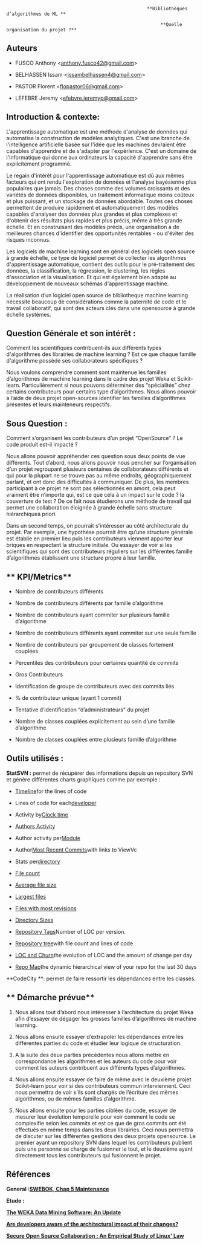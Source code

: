 ```
                                                    **Bibliothèques d’algorithmes de ML **

                                                         **Quelle organisation du projet ?**
```

## Auteurs

* FUSCO  Anthony &lt;anthony.fusco42@gmail.com&gt;

* BELHASSEN Issam &lt;issambelhassen4@gmail.com&gt;

* PASTOR Florent &lt;flopastor06@gmail.com&gt;

* LEFEBRE  Jeremy &lt;efebvre.jeremyp@gmail.com&gt;

## **Introduction & contexte:**

L'apprentissage automatique est une méthode d'analyse de données qui automatise la construction de modèles analytiques. C'est une branche de l'intelligence artificielle basée sur l'idée que les machines devraient être capables d'apprendre et de s'adapter par l'expérience. C'est un domaine de l'informatique qui donne aux ordinateurs la capacité d'apprendre sans être explicitement programmé.

Le regain d'intérêt pour l'apprentissage automatique est dû aux mêmes facteurs qui ont rendu l'exploration de données et l'analyse bayésienne plus populaires que jamais. Des choses comme des volumes croissants et des variétés de données disponibles, un traitement informatique moins coûteux et plus puissant, et un stockage de données abordable. Toutes ces choses permettent de produire rapidement et automatiquement des modèles capables d'analyser des données plus grandes et plus complexes et d'obtenir des résultats plus rapides et plus précis, même à très grande échelle. Et en construisant des modèles précis, une organisation a de meilleures chances d'identifier des opportunités rentables - ou d'éviter des risques inconnus.

Les logiciels de machine learning sont en général des logiciels open source à grande échelle, ce type de logiciel permet de collecter les algorithmes d'apprentissage automatique, contient des outils pour le pré-traitement des données, la classification, la régression, le clustering, les règles d'association et la visualisation. Et qui est également bien adapté au développement de nouveaux schémas d'apprentissage machine.

La réalisation d’un logiciel open source de bibliotheque machine learning nécessite beaucoup de considérations comme la paternité de code et le travail collaboratif, qui sont des acteurs clés dans une opensource à grande échelle systèmes.

##  **Question Générale et son intérêt :**

Comment les scientifiques contribuent-ils aux différents types d'algorithmes des librairies de machine learning ? Est ce que chaque famille d'algorithme possède ses collaborateurs spécifiques ?

Nous voulons comprendre comment sont maintenue les familles d’algorithmes de machine learning dans le cadre des projet Weka et Scikit-learn. Particulièrement si nous pouvons déterminer des “spécialités” chez certains contributeurs pour certains type d’algorithmes. Nous allons pouvoir a l’aide de deux projet open-sources identifier les familles d’algorithmes présentes et leurs mainteneurs respectifs.

## **Sous Question :**

Comment s’organisent les contributeurs d’un projet “OpenSource” ? Le code produit est-il impacté ?

Nous allons pouvoir appréhender ces question sous deux points de vue différents. Tout d’abord, nous allons pouvoir nous pencher sur l’organisation d’un projet regroupant plusieurs centaines de collaborateurs différents et qui pour la plupart ne se trouve pas au même endroits, géographiquement parlant, et ont donc des difficultés à communiquer. De plus, les membres participant à ce projet ne sont pas sélectionnés en amont, cela peut vraiment être n’importe qui, est ce que cela à un impact sur le code ? la couverture de test ? De ce fait nous étudierons une méthode de travail qui permet une collaboration éloignée à grande échelle sans structure hiérarchiqueà priori.

Dans un second temps, on pourrait s'intéresser au côté architecturale du projet. Par exemple, une hypothèse pourrait être qu’une structure générale est établie en premier lieu puis les contributeurs viennent apporter leur briques en respectant la structure initiale. Ou essayer de voir si les scientifiques qui sont des contributeurs réguliers sur les différentes famille d’algorithmes établissent une structure propre à leur famille.

## ** KPI/Metrics**



* Nombre de contributeurs différents

* Nombre de contributeurs différents par famille d’algorithme

* Nombre de contributeurs ayant commiter sur plusieurs famille d’algorithme

* Nombre de contributeurs différents ayant commiter sur une seule famille

* Nombre de contributeurs par groupement de classes fortement couplées

* Percentiles des contributeurs pour certaines quantité de commits

* Gros Contributeurs

* Identification de groupe de contributeurs avec des commits liés

* % de contributeur unique \(ayant 1 commit\)

* Tentative d’identification “d’administrateurs” du projet

* Nombre de classes couplées explicitement au sein d’une famille d’algorithme

* Nombre de classes couplées entre plusieurs famille d’algorithme

## **Outils utilisés :**

**StatSVN :** permet de récupérer des informations depuis un repository SVN et génère différentes charts graphiques comme par exemple :

* [Timeline](http://statsvn.org/statsvn/loc.html)for the lines of code

* Lines of code for each[developer](http://statsvn.org/statsvn/developers.html)

* Activity by[Clock time](http://statsvn.org/statsvn/developers.html#Activity_by_Clock_Time)

* [Authors Activity](http://statsvn.org/statsvn/developers.html#Author_Activity)

* Author activity per[Module](http://statsvn.org/statsvn/user_jkealey.html#Modules)

* Author[Most Recent Commits](http://statsvn.org/statsvn/user_jkealey.html#Most_Recent_Commits)with links to ViewVc

* Stats per[directory](http://statsvn.org/statsvn/dir_src_net_sf_statsvn_output.html)

* [File count](http://statsvn.org/statsvn/file_sizes.html#File_Count)

* [Average file size](http://statsvn.org/statsvn/file_sizes.html#Average_File_Size)

* [Largest files](http://statsvn.org/statsvn/file_sizes.html#Largest_Files)

* [Files with most revisions](http://statsvn.org/statsvn/file_sizes.html#Files_With_Most_Revisions)

* [Directory Sizes](http://statsvn.org/statsvn/dir_sizes.html#Directory_Sizes)

* [Repository Tags](http://statsvn.org/statsvn/index.html#Repository_Tags)Number of LOC per version.

* [Repository tree](http://statsvn.org/statsvn/index.html#Directories)with file count and lines of code

* [LOC and Churn](http://statsvn.org/statsvn/churn.html)the evolution of LOC and the amount of change per day

* [Repo Map](http://statsvn.org/statsvn/repomap.html)the dynamic hierarchical view of your repo for the last 30 days

**CodeCity **: permet de faire ressortir les dépendances entre les classes.

## ** Démarche prévue**

1. Nous allons tout d’abord nous intéresser à l’architecture du projet Weka afin d’essayer de dégager les grosses familles d’algorithmes de machine learning.

2. Nous allons ensuite essayer d’extrapoler les dépendances entre les différentes parties du code et étudier leur logique de structuration.

3. A la suite des deux parties précédentes nous allons mettre en correspondance les algorithmes et les auteurs du code pour voir comment les auteurs contribuent aux différents types d’algorithmes.

4. Nous allons ensuite essayer de faire de même avec le deuxième projet Scikit-learn pour voir si des contributeurs commun interviennent. Ceci nous permettra de voir s’ils sont chargés de l’écriture des mêmes algorithmes, ou de mêmes familles d’algorithme.

5. Nous allons ensuite pour les parties ciblées du code, essayer de mesurer leur évolution temporelle pour voir comment le code se complexifie selon les commits et est ce que de gros commits ont été effectués en même temps dans les deux librairies. Ceci nous permettra de discuter sur les différentes gestions des deux projets opensource. Le premier ayant un repository SVN dans lequel les contributeurs publient puis une personne se charge de fusionner le tout, et le deuxième ayant directement tous les contributeurs qui fusionnent le projet.

## **Références**

**General :**[**SWEBOK, Chap 5 Maintenance**](http://mireilleblayfornarino.i3s.unice.fr/lib/exe/fetch.php?media=teaching:reverse:swebokv3_-_chap5_-_code_maintenance.pdf)

**Etude :**

[**The WEKA Data Mining Software: An Update**](https://www.researchgate.net/profile/Mark_Hall6/publication/221900777_The_WEKA_data_mining_software_An_update/links/09e41507f01ad2a029000000.pdf)

[**Are developers aware of the architectural impact of their changes?**](http://www0.cs.ucl.ac.uk/staff/j.krinke/publications/ase17.pdf)

[**Secure Open Source Collaboration : An Empirical Study of Linux' Law**](http://mireilleblayfornarino.i3s.unice.fr/lib/exe/fetch.php?media=teaching:reverse:ccs221-meneely.pdf)



